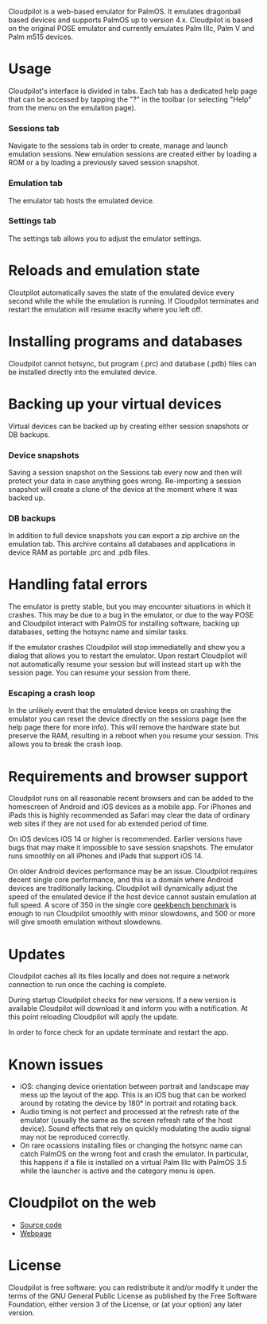 Cloudpilot is a web-based emulator for PalmOS. It emulates dragonball based devices
and supports PalmOS up to version 4.x. Cloudpilot is based on the original POSE
emulator and currently emulates Palm IIIc, Palm V and Palm m515 devices.

# Usage

Cloudpilot's interface is divided in tabs.
Each tab has a dedicated help page that can be accessed by tapping the "?" in
the toolbar (or selecting "Help" from the menu on the emulation page).

### Sessions tab

Navigate to the sessions tab in order to create, manage and launch emulation sessions.
New emulation sessions are created either by loading a ROM or a by loading a
previously saved session snapshot.

### Emulation tab

The emulator tab hosts the emulated device.

### Settings tab

The settings tab allows you to adjust the emulator settings.

# Reloads and emulation state

Cloutpilot automatically saves the state of the emulated device every second while
the while the emulation is running. If Cloudpilot terminates and restart the emulation
will resume exaclty where you left off.

# Installing programs and databases

Cloudpilot cannot hotsync, but program (.prc) and database (.pdb)
files can be installed directly into the emulated device.

# Backing up your virtual devices

Virtual devices can be backed up by creating either session snapshots
or DB backups.

### Device snapshots

Saving a session snapshot on the Sessions tab every now and then will protect
your data in case anything goes wrong. Re-importing a session snapshot
will create a clone of the device at the moment where it was backed up.

### DB backups

In addition to full device snapshots you can export a zip archive on the
emulation tab. This archive contains all databases and applications in device RAM
as portable .prc and .pdb files.

# Handling fatal errors

The emulator is pretty stable, but you may encounter situations in which
it crashes. This may be due to a bug in the emulator, or due to the way
POSE and Cloudpilot interact with PalmOS for installing software,
backing up databases, setting the hotsync name and similar tasks.

If the emulator crashes Cloudpilot will stop immediatelly and show you a dialog
that allows you to restart the emulator. Upon restart Cloudpilot will not
automatically resume your session but will instead start up with the session
page. You can resume your session from there.

### Escaping a crash loop

In the unlikely event that the emulated device keeps on
crashing the emulator you can reset the device directly on the
sessions page (see the help page there for more info). This will remove the
hardware state but preserve the RAM, resulting in a reboot when you resume your
session. This allows you to break the crash loop.

# Requirements and browser support

Cloudpilot runs on all reasonable recent browsers and can be added to the homescreen
of Android and iOS devices as a mobile app. For iPhones and iPads this is highly
recommended as Safari may clear the data of ordinary web sites if they are not used
for ab extended period of time.

On iOS devices iOS 14 or higher is recommended. Earlier versions have bugs that
may make it impossible to save session snapshots. The emulator runs smoothly on all
iPhones and iPads that support iOS 14.

On older Android devices performance may be an issue. Cloudpilot requires decent
single core performance, and this is a domain where Android devices are traditionally
lacking. Cloudpilot will dynamically adjust the speed of the emulated device if
the host device cannot sustain emulation at full speed. A score of 350 in the single
core [geekbench benchmark](https://browser.geekbench.com/android-benchmarks) is
enough to run Cloudpilot smoothly with minor slowdowns, and 500
or more will give smooth emulation without slowdowns.

# Updates

Cloudpilot caches all its files locally and does not require a network connection
to run once the caching is complete.

During startup Cloudpilot checks for new versions. If a new version is available
Cloudpilot will download it and inform you with a notification. At this point
reloading Cloudpilot will apply the update.

In order to force check for an update terminate and restart the app.

# Known issues

-   iOS: changing device orientation between portrait and landscape may mess
    up the layout of the app. This is an iOS bug that can be worked around by
    rotating the device by 180° in portrait and rotating back.
-   Audio timing is not perfect and processed at the refresh rate of the emulator
    (usually the same as the screen refresh rate of the host device). Sound
    effects that rely on quickly modulating the audio signal may not be
    reproduced correctly.
-   On rare ocassions installing files or changing the hotsync name can catch
    PalmOS on the wrong foot and crash the emulator. In particular, this happens
    if a file is installed on a virtual Palm IIIc with PalmOS 3.5 while the
    launcher is active and the category menu is open.

# Cloudpilot on the web

 * [Source code](https://github.com/cloudpilot-emu/cloudpilot)
 * [Webpage](https://cloudpilot-emu.github.io)

# License

Cloudpilot is free software: you can redistribute it and/or modify it under
the terms of the GNU General Public License as published by the Free Software
Foundation, either version 3 of the License, or (at your option) any later
version.

